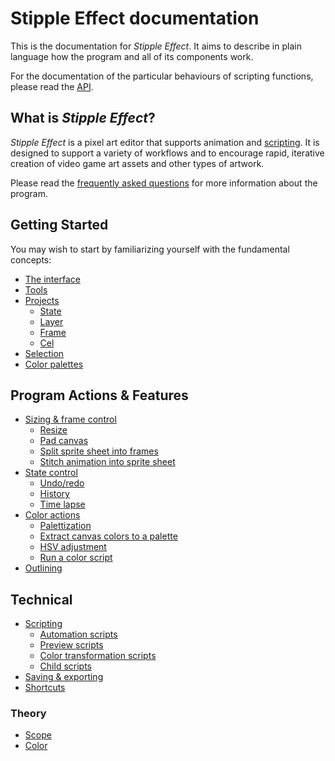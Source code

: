 # Stipple Effect documentation

This is the documentation for *Stipple Effect*. It aims to describe in plain language how the program and all of its components work.

For the documentation of the particular behaviours of scripting functions, please read the [API](../api/).

## What is *Stipple Effect*?

*Stipple Effect* is a pixel art editor that supports animation and [scripting](./scripting.md). It is designed to support a variety of workflows and to encourage rapid, iterative creation of video game art assets and other types of artwork.

Please read the [frequently asked questions](../faq) for more information about the program.

## Getting Started

You may wish to start by familiarizing yourself with the fundamental concepts:

* [The interface](./interface.md)
* [Tools](./tools.md)
* [Projects](./project.md)
  * [State](./project.md/#state)
  * [Layer](./layer.md)
  * [Frame](./frame.md)
  * [Cel](./cel.md)
* [Selection](./selection.md)
* [Color palettes](./palette.md)

## Program Actions & Features

* [Sizing & frame control](./sizing.md)
  * [Resize](./sizing.md/#resize)
  * [Pad canvas](./sizing.md/#pad-canvas)
  * [Split sprite sheet into frames](./sizing.md/#split-a-sprite-sheet-into-frames)
  * [Stitch animation into sprite sheet](./sizing.md/#stitch-an-animation-into-a-sprite-sheet)
* [State control](./state-control.md)
  * [Undo/redo](./undo.md)
  * [History](./state-control.md/#history)
  * [Time lapse](./state-control.md/#generate-a-time-lapse)
* [Color actions](./color-actions.md)
  * [Palettization](./color-actions.md/#palettization)
  * [Extract canvas colors to a palette](./color-actions.md/#extract-canvas-colors-to-palette)
  * [HSV adjustment](./color-actions.md/#hsv-adjustment)
  * [Run a color script](./color-actions.md/#run-a-color-script)
* [Outlining](./outline.md)

## Technical

* [Scripting](./scripting.md)
  * [Automation scripts](./automation-scripts.md)
  * [Preview scripts](./preview-scripts.md)
  * [Color transformation scripts](./color-scripts.md)
  * [Child scripts](./child-scripts.md)
* [Saving & exporting](./save.md)
* [Shortcuts](./shortcuts.md)

### Theory

* [Scope](./scope.md)
* [Color](./color.md)
